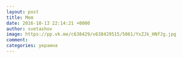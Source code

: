 ```yaml
--- 
layout: post 
title: Mem 
date: 2016-10-13 22:14:21 +0000 
author: svetashov 
image: https://pp.vk.me/c638429/v638429515/5061/YxZJk_HNfJg.jpg
comment: 
categories: украина
---
```

